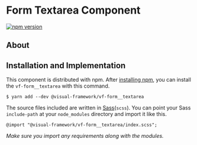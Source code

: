 # Form Textarea Component

[![npm version](https://badge.fury.io/js/%40visual-framework%2Fvf-form__textarea.svg)](https://badge.fury.io/js/%40visual-framework%2Fvf-form__textarea)

## About

## Installation and Implementation

This component is distributed with npm. After [installing npm](https://www.npmjs.com/get-npm), you can install the `vf-form__textarea` with this command.

```
$ yarn add --dev @visual-framework/vf-form__textarea
```

The source files included are written in [Sass](http://sass-lang.com)(`scss`). You can point your Sass `include-path` at your `node_modules` directory and import it like this.

```
@import "@visual-framework/vf-form__textarea/index.scss";
```

_Make sure you import any requirements along with the modules._
